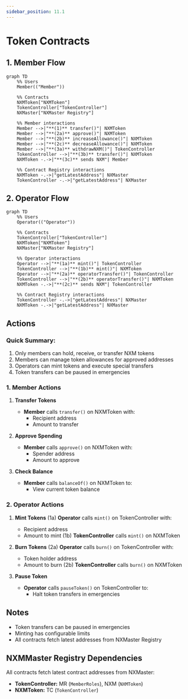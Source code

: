 ```yaml
---
sidebar_position: 11.1
---
```


# Token Contracts

## 1. Member Flow

```mermaid
graph TD
    %% Users
    Member(("Member"))

    %% Contracts
    NXMToken["NXMToken"]
    TokenController["TokenController"]
    NXMaster["NXMaster Registry"]

    %% Member interactions
    Member -->|"**(1)** transfer()"| NXMToken
    Member -->|"**(2a)** approve()"| NXMToken
    Member -->|"**(2b)** increaseAllowance()"| NXMToken
    Member -->|"**(2c)** decreaseAllowance()"| NXMToken
    Member -->|"**(3a)** withdrawNXM()"| TokenController
    TokenController -->|"**(3b)** transfer()"| NXMToken
    NXMToken -.->|"**(3c)** sends NXM"| Member

    %% Contract Registry interactions
    NXMToken -.->|"getLatestAddress"| NXMaster
    TokenController -.->|"getLatestAddress"| NXMaster
```

## 2. Operator Flow

```mermaid
graph TD
    %% Users
    Operator(("Operator"))

    %% Contracts
    TokenController["TokenController"]
    NXMToken["NXMToken"]
    NXMaster["NXMaster Registry"]

    %% Operator interactions
    Operator -->|"**(1a)** mint()"| TokenController
    TokenController -->|"**(1b)** mint()"| NXMToken
    Operator -->|"**(2a)** operatorTransfer()"| TokenController
    TokenController -->|"**(2b)** operatorTransfer()"| NXMToken
    NXMToken -.->|"**(2c)** sends NXM"| TokenController

    %% Contract Registry interactions
    TokenController -.->|"getLatestAddress"| NXMaster
    NXMToken -.->|"getLatestAddress"| NXMaster
```

## Actions

### Quick Summary:

1. Only members can hold, receive, or transfer NXM tokens
2. Members can manage token allowances for approved addresses
3. Operators can mint tokens and execute special transfers
4. Token transfers can be paused in emergencies

### 1. Member Actions

1. **Transfer Tokens**

   - **Member** calls `transfer()` on NXMToken with:
     - Recipient address
     - Amount to transfer

2. **Approve Spending**

   - **Member** calls `approve()` on NXMToken with:
     - Spender address
     - Amount to approve

3. **Check Balance**
   - **Member** calls `balanceOf()` on NXMToken to:
     - View current token balance

### 2. Operator Actions

1. **Mint Tokens**
   (1a) **Operator** calls `mint()` on TokenController with:

   - Recipient address
   - Amount to mint
     (1b) **TokenController** calls `mint()` on NXMToken

2. **Burn Tokens**
   (2a) **Operator** calls `burn()` on TokenController with:

   - Token holder address
   - Amount to burn
     (2b) **TokenController** calls `burn()` on NXMToken

3. **Pause Token**
   - **Operator** calls `pauseToken()` on TokenController to:
     - Halt token transfers in emergencies

## Notes

- Token transfers can be paused in emergencies
- Minting has configurable limits
- All contracts fetch latest addresses from NXMaster Registry

## NXMMaster Registry Dependencies

All contracts fetch latest contract addresses from NXMaster:

- **TokenController:** MR (`MemberRoles`), NXM (`NXMToken`)
- **NXMToken:** TC (`TokenController`)
